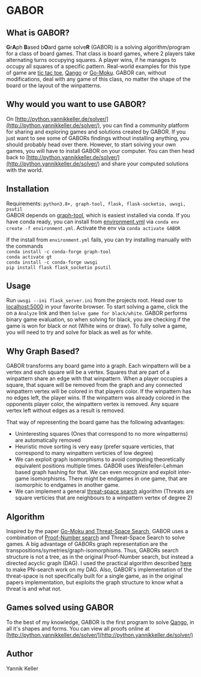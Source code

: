 # GABOR
## What is GABOR?
**G**r**A**ph **B**ased b**O**ard game solve**R** (GABOR) is a solving algorithm/program for a class of board games. That class is board games, where 2 players take alternating turns occupying squares. A player wins, if he manages to occupy all squares of a specific pattern. Real-world examples for this type of game are [tic tac toe](https://en.wikipedia.org/wiki/Tic-Tac-Toe), [Qango](http://qango.de/index.html?page=spiel&language=englisch) or [Go-Moku](https://en.wikipedia.org/wiki/Gomoku). GABOR can, without modifications, deal with any game of this class, no matter the shape of the board or the layout of the winpatterns.

## Why would you want to use GABOR?
On [http://python.yannikkeller.de/solver/](http://python.yannikkeller.de/solver/), you can find a community platform for sharing and exploring games and solutions created by GABOR. If you just want to see some of GABORs findings without installing anything, you should probably head over there. However, to start solving your own games, you will have to install GABOR on your computer. You can then head back to [http://python.yannikkeller.de/solver/](http://python.yannikkeller.de/solver/) and share your computed solutions with the world.

## Installation
Requirements: `python3.8+, graph-tool, flask, flask-socketio, uwsgi, psutil`  
GABOR depends on [graph-tool](https://graph-tool.skewed.de/), which is easiest installed via conda. If you have conda ready, you can install from [environment.yml](/environment.yml) via `conda env create -f environment.yml`. Activate the env via `conda activate GABOR`

If the install from `environment.yml` fails, you can try installing manually with the commands  
`conda install -c conda-forge graph-tool`  
`conda activate gt`  
`conda install -c conda-forge uwsgi`  
`pip install flask flask_socketio psutil`

## Usage
Run `uwsgi --ini flask_server.ini` from the projects root. Head over to [localhost:5000](http://localhost:5000/) in your favorite browser. To start solving a game, click the on a `Analyze` link and then `Solve game for black/white`. GABOR performs binary game evaluation, so when solving for black, you are checking if the game is won for black or not (White wins or draw). To fully solve a game, you will need to try and solve for black as well as for white.

## Why Graph Based?
GABOR transforms any board game into a graph. Each winpattern will be a vertex and each square will be a vertex. Squares that are part of a winpattern share an edge with that winpattern. When a player occupies a square, that square will be removed from the graph and any connected winpattern vertex will be colored in that players color. If the winpattern has no edges left, the player wins. If the winpattern was already colored in the opponents player color, the winpattern vertex is removed. Any square vertex left without edges as a result is removed.

That way of representing the board game has the following advantages:
* Uninteresting squares (Ones that correspond to no more winpatterns) are automatically removed
* Heuristic move sorting is very easy (prefer square verticies, that correspond to many winpattern verticies of low degree)
* We can exploit graph isomorphisms to avoid computing theoretically equivalent positions multiple times. GABOR uses Weisfeiler-Lehman based graph hashing for that. We can even recognize and exploit inter-game isomorphisms. There might be endgames in one game, that are isomorphic to endgames in another game.
* We can implement a general [threat-space search](https://www.researchgate.net/publication/2252447_Go-Moku_and_Threat-Space_Search) algorithm (Threats are square verticies that are neighbours to a winpattern vertex of degree 2)

## Algorithm
Inspired by the paper [Go-Moku and Threat-Space Search](https://www.researchgate.net/publication/2252447_Go-Moku_and_Threat-Space_Search), GABOR uses a combination of [Proof-Number search](https://doi.org/10.1016/0004-3702(94)90004-3) and Threat-Space Search to solve games. A big advantage of GABORs graph representation are the transpositions/symetries/graph-isomorphisms. Thus, GABORs search structure is not a tree, as in the original Proof-Number search, but instead a directed acyclic graph (DAG). I used the practical algorithm described [here](https://pdfs.semanticscholar.org/86f5/1429a19cfc76e9d42f28b93c62e978c816a0.pdf) to make PN-search work on my DAG. Also, GABOR's implementation of the threat-space is not specifically built for a single game, as in the original papers implementation, but exploits the graph structure to know what a threat is and what not.

## Games solved using GABOR
To the best of my knowledge, GABOR is the first program to solve [Qango](https://www.yucata.de/en/Rules/QANGO), in all it's shapes and forms. You can view all proofs online at [http://python.yannikkeller.de/solver/](http://python.yannikkeller.de/solver/)

## Author
Yannik Keller